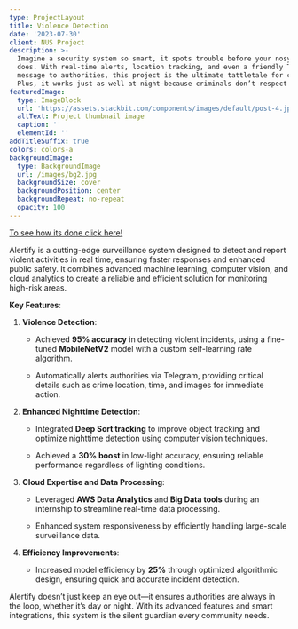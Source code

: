 ```yaml
---
type: ProjectLayout
title: Violence Detection
date: '2023-07-30'
client: NUS Project
description: >-
  Imagine a security system so smart, it spots trouble before your nosy neighbor
  does. With real-time alerts, location tracking, and even a friendly Telegram
  message to authorities, this project is the ultimate tattletale for crime.
  Plus, it works just as well at night—because criminals don’t respect bedtime!
featuredImage:
  type: ImageBlock
  url: 'https://assets.stackbit.com/components/images/default/post-4.jpeg'
  altText: Project thumbnail image
  caption: ''
  elementId: ''
addTitleSuffix: true
colors: colors-a
backgroundImage:
  type: BackgroundImage
  url: /images/bg2.jpg
  backgroundSize: cover
  backgroundPosition: center
  backgroundRepeat: no-repeat
  opacity: 100
---
```

[To see how its done click here!](https://github.com/faizahkureshi232/violence-detection)

Alertify is a cutting-edge surveillance system designed to detect and report violent activities in real time, ensuring faster responses and enhanced public safety. It combines advanced machine learning, computer vision, and cloud analytics to create a reliable and efficient solution for monitoring high-risk areas.

**Key Features**:

1.  **Violence Detection**:

    *   Achieved **95% accuracy** in detecting violent incidents, using a fine-tuned **MobileNetV2** model with a custom self-learning rate algorithm.

    *   Automatically alerts authorities via Telegram, providing critical details such as crime location, time, and images for immediate action.

2.  **Enhanced Nighttime Detection**:

    *   Integrated **Deep Sort tracking** to improve object tracking and optimize nighttime detection using computer vision techniques.

    *   Achieved a **30% boost** in low-light accuracy, ensuring reliable performance regardless of lighting conditions.

3.  **Cloud Expertise and Data Processing**:

    *   Leveraged **AWS Data Analytics** and **Big Data tools** during an internship to streamline real-time data processing.

    *   Enhanced system responsiveness by efficiently handling large-scale surveillance data.

4.  **Efficiency Improvements**:

    *   Increased model efficiency by **25%** through optimized algorithmic design, ensuring quick and accurate incident detection.

Alertify doesn’t just keep an eye out—it ensures authorities are always in the loop, whether it’s day or night. With its advanced features and smart integrations, this system is the silent guardian every community needs.

